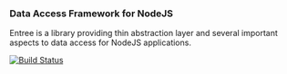 ### Data Access Framework for NodeJS

Entree is a library providing thin abstraction layer and several important aspects to data access for NodeJS applications.

[![Build Status](https://travis-ci.org/rabchev/entree.svg?branch=master)](https://travis-ci.org/rabchev/entree)
